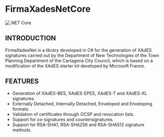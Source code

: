 FirmaXadesNetCore
=============
![.NET Core](https://github.com/newverdun/FirmaXadesNetCore/workflows/.NET%20Core/badge.svg?branch=master)

INTRODUCTION
-------------
FirmaXadesNet is a library developed in C# for the generation of XAdES signatures carried out by the
Department of New Technologies of the Town Planning Department of the Cartagena City Council, which is based
on a modification of the XAdES starter kit developed by Microsoft France.

FEATURES
---------------

- Generation of XAdES-BES, XAdES-EPES, XAdES-T and XAdES-XL signatures.
- Externally Detached, Internally Detached, Enveloped and Enveloping formats.
- Validation of certificates through OCSP and revocation lists.
- Support for co-signatures and countersignatures.
- Support for RSA-SHA1, RSA-SHA256 and RSA-SHA512 signature methods.